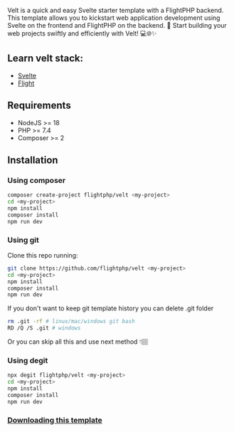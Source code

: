 Velt is a quick and easy Svelte starter template with a FlightPHP backend. This template allows you to kickstart web application development using Svelte on the frontend and FlightPHP on the backend. 🚀 Start building your web projects swiftly and efficiently with Velt! 💻🌐✨

## Learn velt stack:

- [Svelte](https://svelte.dev)
- [Flight](https://docs.flightphp.com)

## Requirements

- NodeJS >= 18
- PHP >= 7.4
- Composer >= 2

## Installation

### Using composer
```bash
composer create-project flightphp/velt <my-project>
cd <my-project>
npm install
composer install
npm run dev
```

<!--
### With Flight CLI (coming soon...)
```bash
composer global require --dev flightphp/cli # or
npm install -g flight-cli

flight new <my-project> --svelte
```
-->

### Using git

Clone this repo running:
```bash
git clone https://github.com/flightphp/velt <my-project>
cd <my-project>
npm install
composer install
npm run dev
```

If you don't want to keep git template history you can delete .git folder
```bash
rm .git -rf # linux/mac/windows git bash
RD /Q /S .git # windows
```

Or you can skip all this and use next method 👇🏽

### Using degit
```bash
npx degit flightphp/velt <my-project>
cd <my-project>
npm install
composer install
npm run dev
```

### [Downloading this template](https://github.com/flightphp/velt/archive/refs/heads/main.zip)
